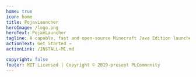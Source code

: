 ```yaml
---
home: true
icon: home
title: PojavLauncher
heroImage: /logo.png
heroText: PojavLauncher
tagline: A capable, fast and open-source Minecraft Java Edition launcher for Android and iOS
actionText: Get Started →
actionLink: /INSTALL-MC.md

copyright: false
footer: MIT Licensed | Copyright © 2019-present PLCommunity
---
```

